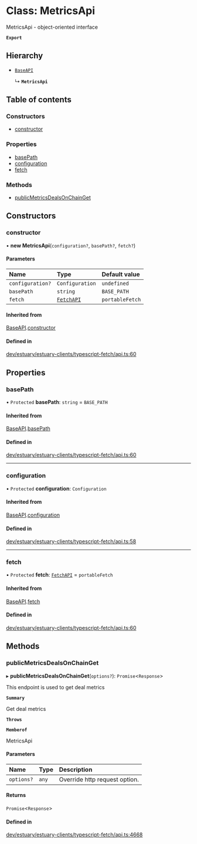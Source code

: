 # Class: MetricsApi

MetricsApi - object-oriented interface

**`Export`**

## Hierarchy

- [`BaseAPI`](../wiki/BaseAPI)

  ↳ **`MetricsApi`**

## Table of contents

### Constructors

- [constructor](../wiki/MetricsApi#constructor)

### Properties

- [basePath](../wiki/MetricsApi#basepath)
- [configuration](../wiki/MetricsApi#configuration)
- [fetch](../wiki/MetricsApi#fetch)

### Methods

- [publicMetricsDealsOnChainGet](../wiki/MetricsApi#publicmetricsdealsonchainget)

## Constructors

### constructor

• **new MetricsApi**(`configuration?`, `basePath?`, `fetch?`)

#### Parameters

| Name | Type | Default value |
| :------ | :------ | :------ |
| `configuration?` | `Configuration` | `undefined` |
| `basePath` | `string` | `BASE_PATH` |
| `fetch` | [`FetchAPI`](../wiki/FetchAPI) | `portableFetch` |

#### Inherited from

[BaseAPI](../wiki/BaseAPI).[constructor](../wiki/BaseAPI#constructor)

#### Defined in

[dev/estuary/estuary-clients/typescript-fetch/api.ts:60](https://github.com/application-research/estuary-clients/blob/8a3562b/typescript-fetch/api.ts#L60)

## Properties

### basePath

• `Protected` **basePath**: `string` = `BASE_PATH`

#### Inherited from

[BaseAPI](../wiki/BaseAPI).[basePath](../wiki/BaseAPI#basepath)

#### Defined in

[dev/estuary/estuary-clients/typescript-fetch/api.ts:60](https://github.com/application-research/estuary-clients/blob/8a3562b/typescript-fetch/api.ts#L60)

___

### configuration

• `Protected` **configuration**: `Configuration`

#### Inherited from

[BaseAPI](../wiki/BaseAPI).[configuration](../wiki/BaseAPI#configuration)

#### Defined in

[dev/estuary/estuary-clients/typescript-fetch/api.ts:58](https://github.com/application-research/estuary-clients/blob/8a3562b/typescript-fetch/api.ts#L58)

___

### fetch

• `Protected` **fetch**: [`FetchAPI`](../wiki/FetchAPI) = `portableFetch`

#### Inherited from

[BaseAPI](../wiki/BaseAPI).[fetch](../wiki/BaseAPI#fetch)

#### Defined in

[dev/estuary/estuary-clients/typescript-fetch/api.ts:60](https://github.com/application-research/estuary-clients/blob/8a3562b/typescript-fetch/api.ts#L60)

## Methods

### publicMetricsDealsOnChainGet

▸ **publicMetricsDealsOnChainGet**(`options?`): `Promise`<`Response`\>

This endpoint is used to get deal metrics

**`Summary`**

Get deal metrics

**`Throws`**

**`Memberof`**

MetricsApi

#### Parameters

| Name | Type | Description |
| :------ | :------ | :------ |
| `options?` | `any` | Override http request option. |

#### Returns

`Promise`<`Response`\>

#### Defined in

[dev/estuary/estuary-clients/typescript-fetch/api.ts:4668](https://github.com/application-research/estuary-clients/blob/8a3562b/typescript-fetch/api.ts#L4668)
